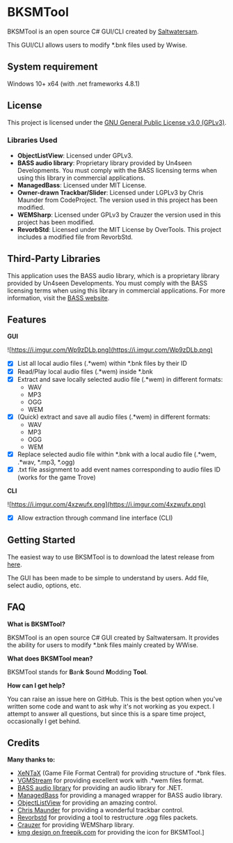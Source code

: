 # BKSMTool
BKSMTool is an open source C# GUI/CLI created by [Saltwatersam](https://github.com/Saltwatersam).

This GUI/CLI allows users to modify *.bnk files used by Wwise.

## System requirement

Windows 10+ x64 (with .net frameworks 4.8.1)

## License

This project is licensed under the [GNU General Public License v3.0 (GPLv3)](gpl-3.0.txt).

### Libraries Used

- **ObjectListView**: Licensed under GPLv3.
- **BASS audio library**: Proprietary library provided by Un4seen Developments. You must comply with the BASS licensing terms when using this library in commercial applications.
- **ManagedBass**: Licensed under MIT License.
- **Owner-drawn Trackbar/Slider**: Licensed under LGPLv3 by Chris Maunder from CodeProject. The version used in this project has been modified.
- **WEMSharp**: Licensed under GPLv3 by Crauzer the version used in this project has been modified.
- **RevorbStd**: Licensed under the MIT License by OverTools. This project includes a modified file from RevorbStd.


## Third-Party Libraries

This application uses the BASS audio library, which is a proprietary library provided by Un4seen Developments. You must comply with the BASS licensing terms when using this library in commercial applications. For more information, visit the [BASS website](http://www.un4seen.com/bass.html#license).

## Features

**GUI**

![https://i.imgur.com/Wp9zDLb.png](https://i.imgur.com/Wp9zDLb.png)
- [x] List all local audio files (.*wem) within *.bnk files by their ID
- [x] Read/Play local audio files (.*wem) inside *.bnk
- [x] Extract and save locally selected audio file (.*wem) in different formats:
  - WAV
  - MP3
  - OGG
  - WEM
- [x] (Quick) extract and save all audio files (.*wem) in different formats:
  - WAV
  - MP3
  - OGG
  - WEM
- [x] Replace selected audio file within *.bnk with a local audio file (.*wem, .*wav, *.mp3, *.ogg)
- [x] .txt file assignment to add event names corresponding to audio files ID (works for the game Trove)

**CLI**

![https://i.imgur.com/4xzwufx.png](https://i.imgur.com/4xzwufx.png)
- [x] Allow extraction through command line interface (CLI)

## Getting Started

The easiest way to use BKSMTool is to download the latest release from [here](https://github.com/Saltwatersam/BKSMTool/releases).

The GUI has been made to be simple to understand by users. Add file, select audio, options, etc.

## FAQ

**What is BKSMTool?**

BKSMTool is an open source C# GUI created by Saltwatersam. It provides the ability for users to modify *.bnk files mainly created by WWise.

**What does BKSMTool mean?**

BKSMTool stands for **B**an**k** **S**ound **M**odding **Tool**.

**How can I get help?**

You can raise an issue here on GitHub. This is the best option when you've written some code and want to ask why it's not working as you expect. I attempt to answer all questions, but since this is a spare time project, occasionally I get behind.

## Credits

**Many thanks to:**
- [XeNTaX](http://wiki.xentax.com/index.php/Wwise_SoundBank_(*.bnk)) (Game File Format Central) for providing structure of .*bnk files.
- [VGMStream](https://github.com/vgmstream) for providing excellent work with .*wem files format.
- [BASS audio library](https://www.un4seen.com/) for providing an audio library for .NET.
- [ManagedBass](https://github.com/ManagedBass/ManagedBass) for providing a managed wrapper for BASS audio library.
- [ObjectListView](https://objectlistview.sourceforge.net/cs/index.html) for providing an amazing control.
- [Chris Maunder](https://www.codeproject.com/Articles/17395/Owner-drawn-trackbar-slider) for providing a wonderful trackbar control.
- [Revorbstd](https://github.com/overtools/revorbstd) for providing a tool to restructure .ogg files packets.
- [Crauzer](https://github.com/Crauzer/WEMSharp) for providing WEMSharp library.
- [kmg design on freepik.com](https://www.freepik.com/author/kmgdesignid) for providing the icon for BKSMTool.]
